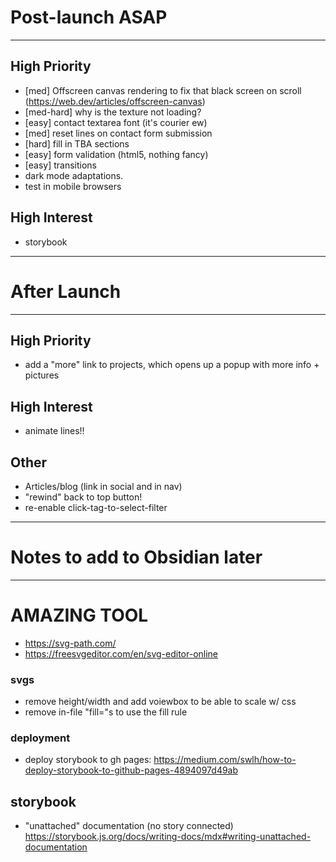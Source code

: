 # Post-launch ASAP
----------------------------------------------------------------

## High Priority
- [med] Offscreen canvas rendering to fix that black screen on scroll (https://web.dev/articles/offscreen-canvas)
- [med-hard] why is the texture not loading?
- [easy] contact textarea font (it's courier ew)
- [med] reset lines on contact form submission
- [hard] fill in TBA sections
- [easy] form validation (html5, nothing fancy)
- [easy] transitions
- dark mode adaptations.
- test in mobile browsers

## High Interest
- storybook


----------------------------------------------------------------
# After Launch
----------------------------------------------------------------

## High Priority
- add a "more" link to projects, which opens up a popup with more info + pictures


## High Interest
- animate lines!!


## Other
- Articles/blog (link in social and in nav)
- "rewind" back to top button!
- re-enable click-tag-to-select-filter


----------------------------------------------------------------
# Notes to add to Obsidian later
----------------------------------------------------------------

# AMAZING TOOL
- https://svg-path.com/
- https://freesvgeditor.com/en/svg-editor-online


### svgs
- remove height/width and add voiewbox to be able to scale w/ css
- remove in-file "fill="s to use the fill rule


### deployment
- deploy storybook to gh pages: https://medium.com/swlh/how-to-deploy-storybook-to-github-pages-4894097d49ab



## storybook
- "unattached" documentation (no story connected) https://storybook.js.org/docs/writing-docs/mdx#writing-unattached-documentation
